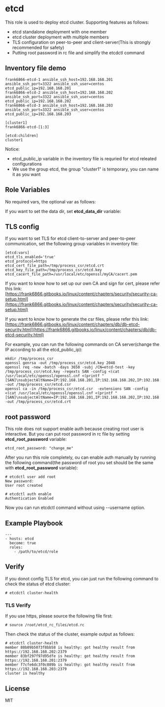 # etcd

This role is used to deploy etcd cluster. Supporting features as follows:

* etcd standalone deployment with one member
* etcd cluster deployment with multiple members
* TLS configuration on peer-to-peer and client-server(This is strongly recommended for safety)
* Putting root password in rc file and simplify the etcdctl command

## Inventory file demo

```
frank6866-etcd-1 ansible_ssh_host=192.168.168.201 ansible_ssh_port=3322 ansible_ssh_user=centos etcd_public_ip=192.168.168.201
frank6866-etcd-2 ansible_ssh_host=192.168.168.202 ansible_ssh_port=3322 ansible_ssh_user=centos etcd_public_ip=192.168.168.202
frank6866-etcd-3 ansible_ssh_host=192.168.168.203 ansible_ssh_port=3322 ansible_ssh_user=centos etcd_public_ip=192.168.168.203

[cluster1]
frank6866-etcd-[1:3]

[etcd:children]
cluster1
```

Notice:

* etcd_public_ip variable in the inventory file is requried for etcd releated configurations
* We use the group etcd, the group "cluster1" is temporary, you can name it as you want



## Role Variables
No required vars, the optional var as follows:

If you want to set the data dir, set **etcd_data_dir** variable:


## TLS config
If you want to set TLS for etcd client-to-server and peer-to-peer communication, set the following group variables in inventory file:

```
[etcd:vars]
etcd_tls_enabled='true'
etcd_protocol=https
etcd_cert_file_path=/tmp/process_csr/etcd.crt
etcd_key_file_path=/tmp/process_csr/etcd.key
etcd_cacert_file_path=/usr/local/etc/openssl/myCA/cacert.pem
```

If you want to know how to set up our own CA and sign for cert, please refer this link: [https://frank6866.gitbooks.io/linux/content/chapters/security/security-ca-setup.html](https://frank6866.gitbooks.io/linux/content/chapters/security/security-ca-setup.html)

If you want to know how to generate the csr files, please refer this link: [https://frank6866.gitbooks.io/linux/content/chapters/db/db-etcd-security.html](https://frank6866.gitbooks.io/linux/content/chapters/db/db-etcd-security.html)

For example, you can run the following commands on CA server(change the IP according to all the etcd_public_ip):

```
mkdir /tmp/process_csr
openssl genrsa -out /tmp/process_csr/etcd.key 2048
openssl req -new -batch -days 3650 -subj /CN=etcd-test -key /tmp/process_csr/etcd.key -reqexts SAN -config <(cat /usr/local/etc/openssl/openssl.cnf <(printf "[SAN]\nsubjectAltName=IP:192.168.168.201,IP:192.168.168.202,IP:192.168.168.203")) -out /tmp/process_csr/etcd.csr
openssl ca -in /tmp/process_csr/etcd.csr  -extensions SAN -config <(cat /usr/local/etc/openssl/openssl.cnf <(printf "[SAN]\nsubjectAltName=IP:192.168.168.201,IP:192.168.168.202,IP:192.168.168.203"))  -out /tmp/process_csr/etcd.crt
```

## root password
This role does not support enable auth because creating root user is interactive. But you can put root password in rc file by setting **etcd_root_password** variable:

```
etcd_root_password: "change_me"
```

After you run this role completely, ou can enable auth manually by running the following command(the password of root you set should be the same with **etcd_root_password** variable):

```
# etcdctl user add root
New password:
User root created

# etcdctl auth enable
Authentication Enabled
```

Now you can run etcdctl command without using --username option.

## Example Playbook

```
---
- hosts: etcd
  become: true
  roles:
    - /path/to/etcd/role
```

## Verify
If you donot config TLS for etcd, you can just run the following command to check the status of etcd cluster:

```
# etcdctl cluster-health
```

### TLS Verify
If you use https, please source the following file first:

```
# source /root/etcd_rc_files/etcd.rc
```

Then check the status of the cluster, example output as follows:

```
# etcdctl cluster-health
member 80b09b5073f8bb58 is healthy: got healthy result from https://192.168.168.202:2379
member 83bf297f97d95dfe is healthy: got healthy result from https://192.168.168.201:2379
member f7cfe6dc3f0c089b is healthy: got healthy result from https://192.168.168.203:2379
cluster is healthy
```

License
-------

MIT

